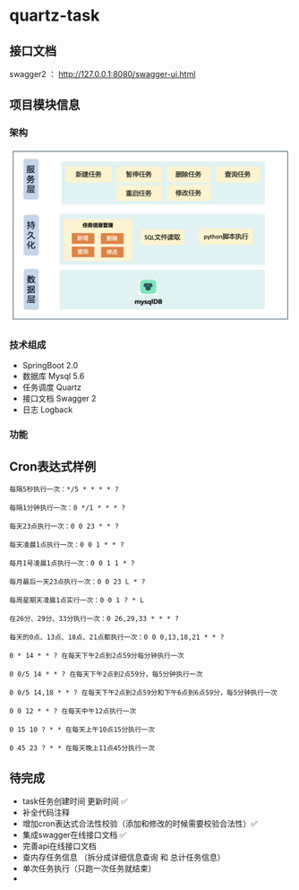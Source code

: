 # quartz-task

## 接口文档

swagger2 ： http://127.0.0.1:8080/swagger-ui.html


## 项目模块信息

### 架构

![模块架构图](./info/img/20230909101804.png)

### 技术组成

- SpringBoot 2.0
- 数据库 Mysql 5.6 
- 任务调度 Quartz 
- 接口文档 Swagger 2 
- 日志 Logback 

### 功能


## Cron表达式样例

    每隔5秒执行一次：*/5 * * * * ?

    每隔1分钟执行一次：0 */1 * * * ?

    每天23点执行一次：0 0 23 * * ?

    每天凌晨1点执行一次：0 0 1 * * ?

    每月1号凌晨1点执行一次：0 0 1 1 * ?

    每月最后一天23点执行一次：0 0 23 L * ?

    每周星期天凌晨1点实行一次：0 0 1 ? * L

    在26分、29分、33分执行一次：0 26,29,33 * * * ?

    每天的0点、13点、18点、21点都执行一次：0 0 0,13,18,21 * * ?

    0 * 14 * * ? 在每天下午2点到2点59分每分钟执行一次

    0 0/5 14 * * ? 在每天下午2点到2点59分，每5分钟执行一次

    0 0/5 14,18 * * ? 在每天下午2点到2点59分和下午6点到6点59分，每5分钟执行一次

    0 0 12 * * ? 在每天中午12点执行一次

    0 15 10 ? * * 在每天上午10点15分执行一次

    0 45 23 ? * * 在每天晚上11点45分执行一次

## 待完成

- task任务创建时间 更新时间 ✅
- 补全代码注释
- 增加cron表达式合法性校验（添加和修改的时候需要校验合法性）✅
- 集成swagger在线接口文档 ✅
- 完善api在线接口文档
- 查内存任务信息 （拆分成详细信息查询 和 总计任务信息）
- 单次任务执行（只跑一次任务就结束）
- 